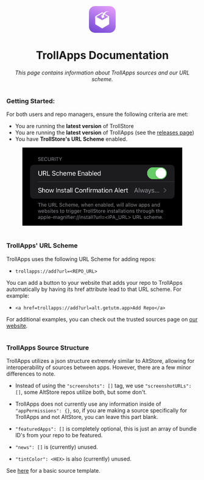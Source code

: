 <p align="center">
    <img src="../../assets/ResonanceStoreIcon.png" alt="Logo" width="70" height="70"></img>
</p>


<h1 align="center">TrollApps Documentation</h1>
<h6 align="center">This page contains information about TrollApps sources and our URL scheme.</h6>

#

### Getting Started:

For both users and repo managers, ensure the following criteria are met:

* You are running the **latest version** of TrollStore
* You are running the **latest version** of TrollApps (see the <a href="https://github.com/TheResonanceTeam/TrollApps/releases">releases page</a>)
* You have **TrollStore's URL Scheme** enabled.

<p align="center">
    <img src="../../assets/docs/img/TS_URL_Scheme.jpeg" alt="TrollStore URL Scheme" width="420" height="auto"></img>
<p>

#

### TrollApps' URL Scheme

TrollApps uses the following URL Scheme for adding repos:

* `trollapps://add?url=<REPO_URL>`

You can add a button to your website that adds your repo to TrollApps automatically by having its href attribute lead to that URL scheme. For example:

* `<a href=trollapps://add?url=alt.getutm.app>Add Repo</a>`

For additional examples, you can check out the trusted sources page on <a href="https://theresonanceteam.github.io/trusted-sources">our website</a>.

#

### TrollApps Source Structure

TrollApps utilizes a json structure extremely similar to AltStore, allowing for interoperability of sources between apps. However, there are a few minor differences to note.

* Instead of using the `"screenshots": []` tag, we use `"screenshotURLs": []`, some AltStore repos utilize both, but some don't. 

* TrollApps does not currently use any information inside of `"appPermissions": {}`, so, if you are making a source specifically for TrollApps and not AltStore, you can leave this part blank.

* `"featuredApps": []` is completely optional, this is just an array of bundle ID's from your repo to be featured. 

* `"news": []` is (currently) unused.

* `"tintColor": <HEX>` is also (currently) unused.

See <a href="">here</a> for a basic source template.